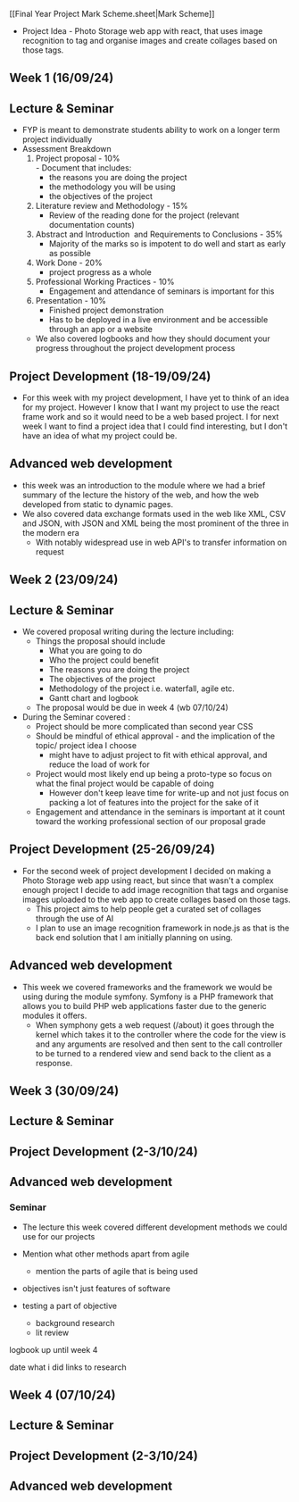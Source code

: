 [[Final Year Project Mark Scheme.sheet|Mark Scheme]]

- Project Idea  - Photo Storage web app with react, that uses image recognition to tag and organise images and create collages based on those tags.

## Week 1 (16/09/24)

## Lecture & Seminar
-  FYP is meant to demonstrate students ability to work on a longer term project individually
- Assessment Breakdown
	1.  Project proposal  - 10%  
	   - Document that includes:
		   - the reasons you are doing the project
		   - the methodology you will be using
		   - the objectives of the project
	2. Literature review and Methodology - 15%  
	   - Review of the reading done for the project (relevant documentation counts)
	3. Abstract and Introduction  and Requirements to Conclusions - 35%  
	   - Majority of the marks so is impotent to do well and start as early as possible
	4. Work Done - 20%  
	   - project progress as a whole
	5. Professional Working Practices - 10%  
	   - Engagement and attendance of seminars is important for this
	6. Presentation - 10%
	   - Finished project demonstration
	   - Has to be deployed in a live environment and be accessible through an app or a website
   - We also covered logbooks and how they should document your progress throughout the project development process

## Project Development (18-19/09/24)
-  For this week with my project development, I have yet to think of an idea for my project. However I know that I want my project to use the react frame work and so it would need to be a web based project. I for next week I want to find a project idea that I could find interesting, but I don't have an idea of what my project could be.
## Advanced web development
-  this week was an introduction to the module where we had a brief summary of the lecture the history of the web, and how the web developed from static to dynamic pages. 
- We also covered data exchange formats used in the web like XML, CSV and JSON, with JSON and XML being the most prominent of the three in the modern era
	- With notably widespread use in web API's to transfer information on request


## Week 2 (23/09/24)
## Lecture & Seminar
- We covered proposal writing during the lecture including:
	- Things the proposal should include
		- What you are going to do
		- Who the project could benefit
		- The reasons you are doing the project
		- The objectives of the project
		- Methodology of the project i.e. waterfall, agile etc.
		- Gantt chart and logbook
	- The proposal would be due in week 4 (wb 07/10/24)
- During the Seminar covered :
	 - Project should be more complicated than second year CSS
	 - Should be mindful of ethical approval - and the implication of the topic/ project idea I choose
		 - might have to adjust project to fit with ethical approval, and reduce the load of work for 
	- Project would most likely end up being a proto-type so focus on what the final project would be capable of doing
		- However don't keep leave time for write-up and not just focus on packing a lot of features into the project for the sake of it
	- Engagement and attendance in the seminars is important at it count toward the working professional section of our proposal grade

## Project Development (25-26/09/24)
- For the second week of project development I decided on making a Photo Storage web app using react, but since that wasn't a complex enough  project I decide to add image recognition that tags and organise images uploaded to the web app to create collages based on those tags.
	- This project aims to help people get a curated set of collages through the use of AI
	- I plan to use an image recognition framework in node.js as that is the back end solution that I am initially planning on using.

## Advanced web development
- This week we covered frameworks and the framework we would be using during the module symfony. Symfony is a PHP framework that allows you to build PHP web applications faster due to the generic modules it offers.
	- When symphony gets a web request (/about) it goes through the kernel which takes it to the controller where the code for the view is and any arguments are resolved and then sent to the call controller to be turned to a rendered view and send back to the client as a response.


## Week 3 (30/09/24)
## Lecture & Seminar

## Project Development (2-3/10/24)

## Advanced web development


### Seminar
- The lecture this week covered different development methods we could use for our projects

- Mention what other methods apart from agile
	- mention the parts of agile that is being used


- objectives isn't just features of software
-  testing a part of objective
	- background research
	- lit review

logbook up until week 4


date
what i did
links to research
## Week 4 (07/10/24)

## Lecture & Seminar

## Project Development (2-3/10/24)

## Advanced web development